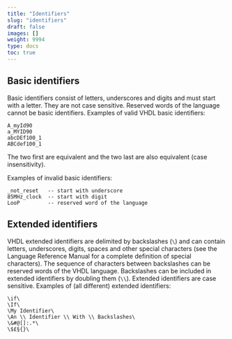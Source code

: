 ```yaml
---
title: "Identifiers"
slug: "identifiers"
draft: false
images: []
weight: 9994
type: docs
toc: true
---
```


## Basic identifiers
Basic identifiers consist of letters, underscores and digits and must start with a letter. They are not case sensitive. Reserved words of the language cannot be basic identifiers. Examples of valid VHDL basic identifiers:

    A_myId90
    a_MYID90
    abcDEf100_1
    ABCdef100_1

The two first are equivalent and the two last are also equivalent (case insensitivity).

Examples of invalid basic identifiers:

    _not_reset   -- start with underscore
    85MHz_clock  -- start with digit
    LooP         -- reserved word of the language

## Extended identifiers
VHDL extended identifiers are delimited by backslashes (`\`) and can contain letters, underscores, digits, spaces and other special characters (see the Language Reference Manual for a complete definition of special characters). The sequence of characters between backslashes can be reserved words of the VHDL language. Backslashes can be included in extended identifiers by doubling them (`\\`). Extended identifiers are case sensitive. Examples of (all different) extended identifiers:

    \if\
    \If\
    \My Identifier\
    \An \\ Identifier \\ With \\ Backslashes\
    \&#@[]:.*\
    \$£§{}\

